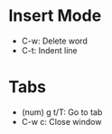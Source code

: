 # Insert Mode
- C-w: Delete word
- C-t: Indent line

# Tabs
- (num) g t/T: Go to tab
- C-w c: Close window
